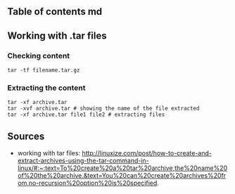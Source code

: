 # 

## Table of contents md

## Working with .tar files 

### Checking content
```console
tar -tf filename.tar.gz
```

### Extracting the content 
```console
tar -xf archive.tar
tar -xvf archive.tar # showing the name of the file extracted 
tar -xf archive.tar file1 file2 # extracting files
```

## Sources
* working with tar files: 
http://linuxize.com/post/how-to-create-and-extract-archives-using-the-tar-command-in-linux/#:~:text=To%20create%20a%20tar%20archive,the%20name%20of%20the%20archive.&text=You%20can%20create%20archives%20from,no-recursion%20option%20is%20specified. <br/>


